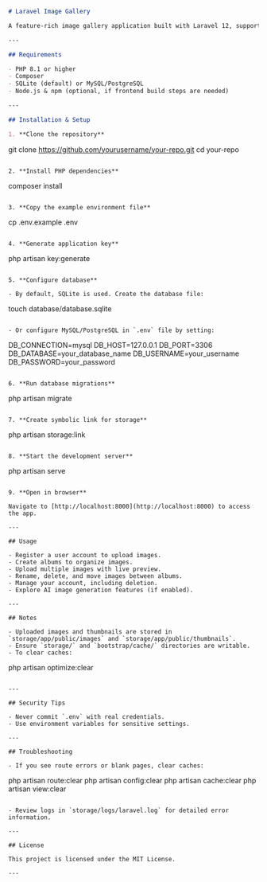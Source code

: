 

```markdown
# Laravel Image Gallery

A feature-rich image gallery application built with Laravel 12, supporting image uploads, albums, user authentication, and more.

---

## Requirements

- PHP 8.1 or higher
- Composer
- SQLite (default) or MySQL/PostgreSQL
- Node.js & npm (optional, if frontend build steps are needed)

---

## Installation & Setup

1. **Clone the repository**

```
git clone https://github.com/yourusername/your-repo.git
cd your-repo
```

2. **Install PHP dependencies**

```
composer install
```

3. **Copy the example environment file**

```
cp .env.example .env
```

4. **Generate application key**

```
php artisan key:generate
```

5. **Configure database**

- By default, SQLite is used. Create the database file:

```
touch database/database.sqlite
```

- Or configure MySQL/PostgreSQL in `.env` file by setting:

```
DB_CONNECTION=mysql
DB_HOST=127.0.0.1
DB_PORT=3306
DB_DATABASE=your_database_name
DB_USERNAME=your_username
DB_PASSWORD=your_password
```

6. **Run database migrations**

```
php artisan migrate
```

7. **Create symbolic link for storage**

```
php artisan storage:link
```

8. **Start the development server**

```
php artisan serve
```

9. **Open in browser**

Navigate to [http://localhost:8000](http://localhost:8000) to access the app.

---

## Usage

- Register a user account to upload images.
- Create albums to organize images.
- Upload multiple images with live preview.
- Rename, delete, and move images between albums.
- Manage your account, including deletion.
- Explore AI image generation features (if enabled).

---

## Notes

- Uploaded images and thumbnails are stored in `storage/app/public/images` and `storage/app/public/thumbnails`.
- Ensure `storage/` and `bootstrap/cache/` directories are writable.
- To clear caches:

```
php artisan optimize:clear
```

---

## Security Tips

- Never commit `.env` with real credentials.
- Use environment variables for sensitive settings.

---

## Troubleshooting

- If you see route errors or blank pages, clear caches:

```
php artisan route:clear
php artisan config:clear
php artisan cache:clear
php artisan view:clear
```

- Review logs in `storage/logs/laravel.log` for detailed error information.

---

## License

This project is licensed under the MIT License.

---
```